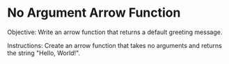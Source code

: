 # No Argument Arrow Function
Objective: Write an arrow function that returns a default greeting message.

Instructions:
Create an arrow function that takes no arguments and returns the string "Hello, World!".